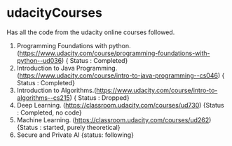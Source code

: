 # udacityCourses

Has all the code from the udacity online courses followed.

1) Programming Foundations with python.(https://www.udacity.com/course/programming-foundations-with-python--ud036) 
{ Status : Completed}
2) Introduction to Java Programming.(https://www.udacity.com/course/intro-to-java-programming--cs046)
{ Status : Completed}
3) Introduction to Algorithms.(https://www.udacity.com/course/intro-to-algorithms--cs215) { Status : Dropped}
4) Deep Learning. (https://classroom.udacity.com/courses/ud730) {Status : Completed, no code}
5) Machine Learning. (https://classroom.udacity.com/courses/ud262) {Status : started, purely theoretical}
6) Secure and Private AI {status: following}
